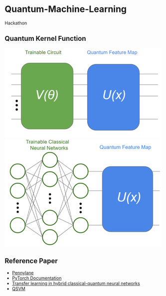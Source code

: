 # Quantum-Machine-Learning
Hackathon 


## Quantum Kernel Function

<img src="figure/quantum_kernel.png" alt="Model Structure">
<img src="figure/model_structure.png" alt="Model Structure">


## Reference Paper
- [Pennylane](https://pennylane.ai/)
- [PyTorch Documentation](https://pytorch.org/docs/stable/index.html)
- [Transfer learning in hybrid classical-quantum neural networks](https://arxiv.org/abs/1912.08278)
- [QSVM](https://qiskit.org/documentation/stable/0.24/tutorials/machine_learning/01_qsvm_classification.html)
